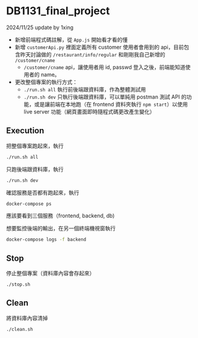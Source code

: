 # DB1131_final_project

2024/11/25 update by 1xing

* 新增前端程式碼註解，從 `App.js` 開始看才看的懂
* 新增 `customerApi.py` 裡面定義所有 customer 使用者會用到的 api，目前包含昨天討論做的 `/restaurant/info/regular` 和剛剛我自己新增的 `/customer/cname`
  *  `/customer/cname` api，讓使用者用 id, passwd 登入之後，前端能知道使用者的 name。
* 更改整個專案的執行方式：
  * `./run.sh all` 執行前後端跟資料庫，作為整體測試用
  * `./run.sh dev` 只執行後端跟資料庫，可以單純用 postman 測試 API 的功能，或是讓前端在本地跑（在 frontend 資料夾執行 `npm start`）以使用 live server 功能（網頁畫面即時隨程式碼更改產生變化）

## Execution

把整個專案跑起來，執行

```bash
./run.sh all
```

只跑後端跟資料庫，執行

```bash
./run.sh dev
```

確認服務是否都有跑起來，執行

```bash
docker-compose ps
```
應該要看到三個服務（frontend, backend, db)

想要監控後端的輸出，在另一個終端機視窗執行

```bash
docker-compose logs -f backend
```

## Stop

停止整個專案（資料庫內容會存起來）

```bash
./stop.sh
```

## Clean

將資料庫內容清掉

```bash
./clean.sh
```

